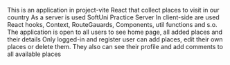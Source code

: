 This is an application in project-vite React that collect places to visit in our country
As a server is used SoftUni Practice Server
In client-side are used React hooks, Context, RouteGauards, Components, util functions and s.o.
The application is open to all users to see home page, all added places and their details
Only logged-in and register user can add places, edit their own places or delete them. They also can see their profile and add comments to all available places
